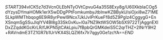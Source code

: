 $START$394vlCK5z7d3VcnOLEbNTyOVtCpvuG4a35S8Exy8g/U60XkbIaCOg5dYzysDYmaHOMk1erX5wDDgPPtFomkumbyJtbInwKZBBykU/siOjxi8wZ71MESLkpWMThbqog6E9iR8yrPewI9Ncx7JklJvIPrKueFf8d5Z9PgIz4CggygG+EnXSnqmSgSSuJlqlYV4Bl8g33SkGvKu+l0a7NZ9ktWSOW5bSX9722TjAggnEXlDxZZqddKGcKrLR/fJKPN5jtCAkLpiu7fBpbQrGMKdeiS5C2qrTHZ+2INrY9H2+RAVndmE3TZ1GR7b1UrVKX4SLQZl6fx7lr7qgy0Ge1zcYA==$END$